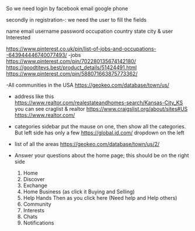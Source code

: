 So 
we need login by 
facebook 
email 
google
phone

secondly 
in registration-:
we need the user to fill the fields

name email username password 
occupation country state city & user Interested


<!--
- Occupations:

 Architecture and Engineering Occupations
Arts, Design, Entertainment, Sports, and Media Occupations
Building and Grounds Cleaning and Maintenance Occupations
Business and Financial Operations Occupations
Community and Social Services Occupations
Computer and Mathematical Occupations
Construction and Extraction Occupations
Education, Training, and Library Occupations
Farming, Fishing, and Forestry Occupations
Food Preparation and Serving Related Occupations
Healthcare Practitioners and Technical Occupations
Healthcare Support Occupations
Installation, Maintenance, and Repair Occupations
Legal Occupations
Life, Physical, and Social Science Occupations
Management Occupations
Military Specific Occupations
Office and Administrative Support Occupations
Personal Care and Service Occupations
Production Occupations
Protective Service Occupations
Sales and Related Occupations -->

<!-- USER interested is all categories -->

<!-- Community area -> You can see all the american ones through craglists
- EXAMPLE : Community area refers to a specific neightborhood or region 
like city New York and community area is Harlem

-All AREAS : https://geokeo.com/database/town/us/157/
- https://www.realtor.com/realestateandhomes-search/Kansas-City_KS
address, city, zipcode, neighborhood
https://www.craigslist.org/about/sites#US
https://global.jd.com/
-->

 


<!-- E-MAIL -->
https://www.pinterest.co.uk/pin/list-of-jobs-and-occupations--643944446740077493/
-jobs 
    https://www.pinterest.com/pin/702280135674142180/
    https://goodtitevs.best/product_details/51424491.html
    https://www.pinterest.com/pin/588071663875773362/

-All communities in the USA
    https://geokeo.com/database/town/us/

- address like this  
    https://www.realtor.com/realestateandhomes-search/Kansas-City_KS
    you can see craglist & realtor
    https://www.craigslist.org/about/sites#US
    https://www.realtor.com/

- categories sidebar
    put the mause on one, then show all the categories. But left side has only a few 
    https://global.jd.com/  dropdown on the left

- list of all the areas 
    https://geokeo.com/database/town/us/2/

- Answer your questions about the home page; this should be on the right side 
    1. Home
    2. Discover 
    3. Exchange 
    4. Home Business (as click it Buying and Selling) 
    5. Help Hands Then as you click here (Need help and Help others)
    6. Community 
    7. Interests 
    8. Chats 
    9. Notifications 